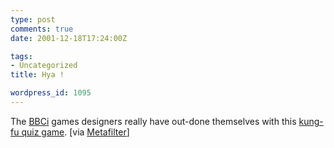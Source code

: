 ```yaml
---
type: post
comments: true
date: 2001-12-18T17:24:00Z

tags:
- Uncategorized
title: Hya !

wordpress_id: 1095
---
```


The [BBCi](http://www.bbc.co.uk/) games designers really have out-done themselves with this [kung-fu quiz game](http://www.bbc.co.uk/choice/games/kungfu/index.shtml). [via [Metafilter](http://www.metafilter.com)]
